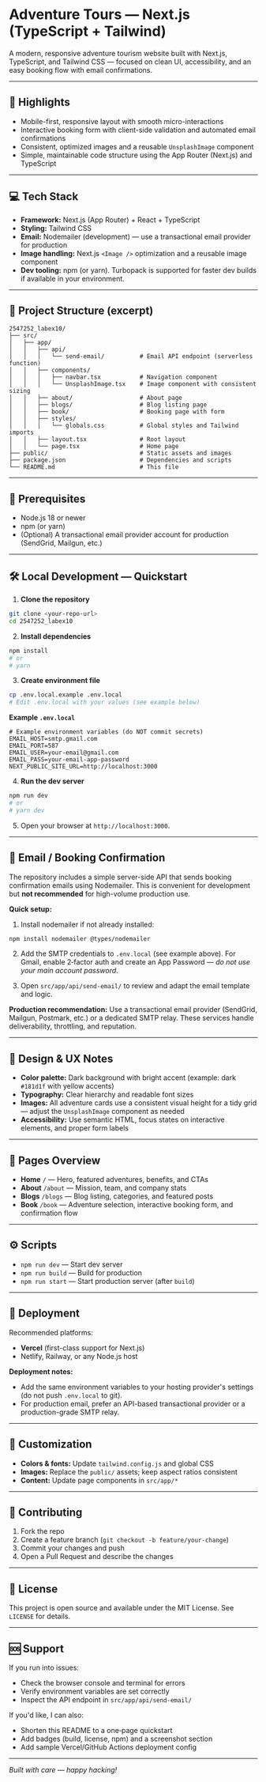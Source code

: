 # Adventure Tours — Next.js (TypeScript + Tailwind)

A modern, responsive adventure tourism website built with Next.js, TypeScript, and Tailwind CSS — focused on clean UI, accessibility, and an easy booking flow with email confirmations.

---

## 🚀 Highlights

* Mobile-first, responsive layout with smooth micro-interactions
* Interactive booking form with client-side validation and automated email confirmations
* Consistent, optimized images and a reusable `UnsplashImage` component
* Simple, maintainable code structure using the App Router (Next.js) and TypeScript

---

## 💻 Tech Stack

* **Framework:** Next.js (App Router) + React + TypeScript
* **Styling:** Tailwind CSS
* **Email:** Nodemailer (development) — use a transactional email provider for production
* **Image handling:** Next.js `<Image />` optimization and a reusable image component
* **Dev tooling:** npm (or yarn). Turbopack is supported for faster dev builds if available in your environment.

---

## 📁 Project Structure (excerpt)

```
2547252_labex10/
├── src/
│   ├── app/
│   │   ├── api/
│   │   │   └── send-email/          # Email API endpoint (serverless function)
│   │   ├── components/
│   │   │   ├── navbar.tsx           # Navigation component
│   │   │   └── UnsplashImage.tsx    # Image component with consistent sizing
│   │   ├── about/                   # About page
│   │   ├── blogs/                   # Blog listing page
│   │   ├── book/                    # Booking page with form
│   │   ├── styles/
│   │   │   └── globals.css          # Global styles and Tailwind imports
│   │   ├── layout.tsx               # Root layout
│   │   └── page.tsx                 # Home page
├── public/                          # Static assets and images
├── package.json                     # Dependencies and scripts
└── README.md                        # This file
```

---

## 🔧 Prerequisites

* Node.js 18 or newer
* npm (or yarn)
* (Optional) A transactional email provider account for production (SendGrid, Mailgun, etc.)

---

## 🛠️ Local Development — Quickstart

1. **Clone the repository**

```bash
git clone <your-repo-url>
cd 2547252_labex10
```

2. **Install dependencies**

```bash
npm install
# or
# yarn
```

3. **Create environment file**

```bash
cp .env.local.example .env.local
# Edit .env.local with your values (see example below)
```

**Example `.env.local`**

```env
# Example environment variables (do NOT commit secrets)
EMAIL_HOST=smtp.gmail.com
EMAIL_PORT=587
EMAIL_USER=your-email@gmail.com
EMAIL_PASS=your-email-app-password
NEXT_PUBLIC_SITE_URL=http://localhost:3000
```

4. **Run the dev server**

```bash
npm run dev
# or
# yarn dev
```

5. Open your browser at `http://localhost:3000`.

---

## 📧 Email / Booking Confirmation

The repository includes a simple server-side API that sends booking confirmation emails using Nodemailer. This is convenient for development but **not recommended** for high-volume production use.

**Quick setup:**

1. Install nodemailer if not already installed:

```bash
npm install nodemailer @types/nodemailer
```

2. Add the SMTP credentials to `.env.local` (see example above). For Gmail, enable 2‑factor auth and create an App Password — *do not use your main account password*.

3. Open `src/app/api/send-email/` to review and adapt the email template and logic.

**Production recommendation:**
Use a transactional email provider (SendGrid, Mailgun, Postmark, etc.) or a dedicated SMTP relay. These services handle deliverability, throttling, and reputation.

---

## 🎨 Design & UX Notes

* **Color palette:** Dark background with bright accent (example: dark `#181d1f` with yellow accents)
* **Typography:** Clear hierarchy and readable font sizes
* **Images:** All adventure cards use a consistent visual height for a tidy grid — adjust the `UnsplashImage` component as needed
* **Accessibility:** Use semantic HTML, focus states on interactive elements, and proper form labels

---

## 📄 Pages Overview

* **Home** `/` — Hero, featured adventures, benefits, and CTAs
* **About** `/about` — Mission, team, and company stats
* **Blogs** `/blogs` — Blog listing, categories, and featured posts
* **Book** `/book` — Adventure selection, interactive booking form, and confirmation flow

---

## ⚙️ Scripts

* `npm run dev` — Start dev server
* `npm run build` — Build for production
* `npm run start` — Start production server (after `build`)

---

## 🚀 Deployment

Recommended platforms:

* **Vercel** (first-class support for Next.js)
* Netlify, Railway, or any Node.js host

**Deployment notes:**

* Add the same environment variables to your hosting provider's settings (do not push `.env.local` to git).
* For production email, prefer an API-based transactional provider or a production-grade SMTP relay.

---

## 🔧 Customization

* **Colors & fonts:** Update `tailwind.config.js` and global CSS
* **Images:** Replace the `public/` assets; keep aspect ratios consistent
* **Content:** Update page components in `src/app/*`

---

## 🤝 Contributing

1. Fork the repo
2. Create a feature branch (`git checkout -b feature/your-change`)
3. Commit your changes and push
4. Open a Pull Request and describe the changes

---

## 📄 License

This project is open source and available under the MIT License. See `LICENSE` for details.

---

## 🆘 Support

If you run into issues:

* Check the browser console and terminal for errors
* Verify environment variables are set correctly
* Inspect the API endpoint in `src/app/api/send-email/`

If you'd like, I can also:

* Shorten this README to a one‑page quickstart
* Add badges (build, license, npm) and a screenshot section
* Add sample Vercel/GitHub Actions deployment config

---

*Built with care — happy hacking!*
